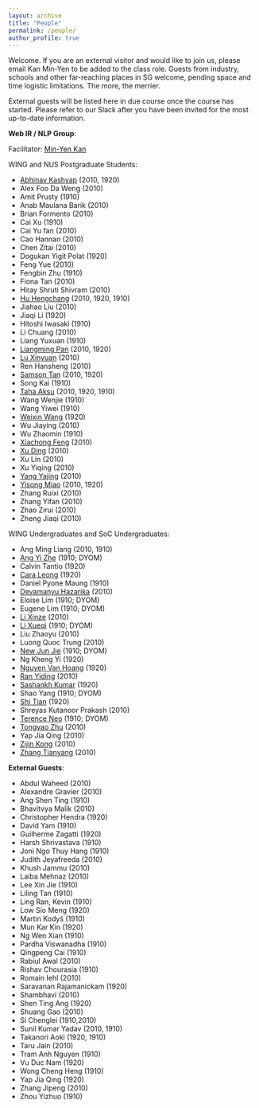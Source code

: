 ```yaml
---
layout: archive
title: "People"
permalink: /people/
author_profile: true
---
```


Welcome. If you are an external visitor and would like to join us, please email Kan Min-Yen to be added to the class role. Guests from industry, schools and other far-reaching places in SG welcome, pending space and time logistic limitations. The more, the merrier.

External guests will be listed here in due course once the course has started. Please refer to our Slack after you have been invited for the most up-to-date information.

**Web IR / NLP Group**:

Facilitator: [Min-Yen Kan](http://www.comp.nus.edu.sg/~kanmy)

WING and NUS Postgraduate Students:
* [Abhinav Kashyap](https://abhinavkashyap.io/) (2010, 1920)
* Alex Foo Da Weng (2010)
* Amit Prusty (1910)
* Anab Maulana Barik (2010)
* Brian Formento (2010)
* Cai Xu (1910)
* Cai Yu fan (2010)
* Cao Hannan (2010)
* Chen Zitai (2010)
* Dogukan Yigit Polat (1920)
* Feng Yue (2010)
* Fengbin Zhu (1910)
* Fiona Tan (2010)
* Hiray Shruti Shivram (2010)
* [Hu Hengchang](http://holdenhu.cn) (2010, 1920, 1910)
* Jiahao Liu (2010)
* Jiaqi Li (1920)
* Hitoshi Iwasaki (1910)
* Li Chuang (2010)
* Liang Yuxuan (1910)
* [Liangming Pan](http://www.liangmingpan.com/) (2010, 1920)
* [Lu Xinyuan](https://sg.linkedin.com/in/xinyuan-lu-34762585) (2010)
* Ren Hansheng (2010)
* [Samson Tan](https://samsontmr.github.io/) (2010, 1920)
* Song Kai (1910)
* [Taha Aksu](https://cuthalionn.github.io/) (2010, 1920, 1910)
* Wang Wenjie (1910)
* Wang Yiwei (1910)
* [Weixin Wang](https://github.com/MottoX) (1920)
* Wu Jiaying (2010)
* Wu Zhaomin (1910)
* [Xiachong Feng](http://xcfeng.net/) (2010)
* [Xu Ding](https://sean-dingxu.github.io/) (2010)
* Xu Lin (2010)
* Xu Yiqing (2010)
* [Yang Yajing](https://www.linkedin.com/in/yajing-yang-737629140/?originalSubdomain=sg) (2010)
* [Yisong Miao](https://yisong.me/) (2010, 1920)
* Zhang Ruixi (2010)
* Zhang Yifan (2010)
* Zhao Zirui (2010)
* Zheng Jiaqi (2010)

WING Undergraduates and SoC Undergraduates:
* Ang Ming Liang (2010, 1910)
* [Ang Yi Zhe](https://sg.linkedin.com/in/ang-yizhe) (1910; DYOM)
* Calvin Tantio (1920)
* [Cara Leong](https://craa.co/) (1920)
* Daniel Pyone Maung (1910)
* [Devamanyu Hazarika](https://devamanyu.com/) (2010)
* Eloise Lim (1910; DYOM)
* Eugene Lim (1910; DYOM)
* [Li Xinze](https://github.com/lixinze777) (2010)
* [Li Xueqi](https://www.linkedin.com/in/xueqi-li/?originalSubdomain=sg) (1910; DYOM)
* Liu Zhaoyu (2010)
* Luong Quoc Trung (2010)
* [New Jun Jie](https://www.jetnew.io/) (1910; DYOM)
* Ng Kheng Yi (1920)
* [Nguyen Van Hoang](https://ngnvnhng.github.io/) (1920)
* [Ran Yiding](https://sg.linkedin.com/in/ran-yiding) (2010)
* [Sashankh Kumar](https://www.linkedin.com/in/sashankh-kumar/?originalSubdomain=sg) (1920)
* Shao Yang (1910; DYOM)
* [Shi Tian](https://www.linkedin.com/in/shi-tian/?originalSubdomain=sg) (1920)
* Shreyas Kutanoor Prakash (2010)
* [Terence Neo](https://www.linkedin.com/in/terencenyy/?originalSubdomain=sg) (1910; DYOM)
* [Tongyao Zhu](https://sg.linkedin.com/in/tongyao-zhu) (2010)
* Yap Jia Qing (2010)
* [Zijin Kong](https://www.linkedin.com/in/zijin-kong-108b48160/?originalSubdomain=sg) (2010)
* [Zhang Tianyang](https://www.linkedin.com/in/zhang-tianyang/?originalSubdomain=sg) (2010)

**External Guests**:
* Abdul Waheed (2010)
* Alexandre Gravier (2010)
* Ang Shen Ting (1910)
* Bhavitvya Malik (2010)
* Christopher Hendra (1920)
* David Yam (1910)
* Guilherme Zagatti (1920)
* Harsh Shrivastava (1910)
* Joni Ngo Thuy Hang (1910)
* Judith Jeyafreeda (2010)
* Khush Jammu (2010)
* Laiba Mehnaz (2010)
* Lee Xin Jie (1910)
* Liling Tan (1910)
* Ling Ran, Kevin (1910)
* Low Sio Meng (1920)
* Martin Kodyš (1910)
* Mun Kar Kin (1920)
* Ng Wen Xian (1910)
* Pardha Viswanadha (1910) 
* Qingpeng Cai (1910)
* Rabiul Awal (2010)
* Rishav Chourasia (1910)
* Romain Iehl (2010)
* Saravanan Rajamanickam (1920)
* Shambhavi (2010)
* Shen Ting Ang (1920)
* Shuang Gao (2010)
* Si Chenglei (1910,2010)
* Sunil Kumar Yadav (2010, 1910)
* Takanori Aoki (1920, 1910)
* Taru Jain (2010)
* Tram Anh Nguyen (1910)
* Vu Duc Nam (1920)
* Wong Cheng Heng (1910)
* Yap Jia Qing (1920)
* Zhang Jipeng (2010)
* Zhou Yizhuo (1910)
